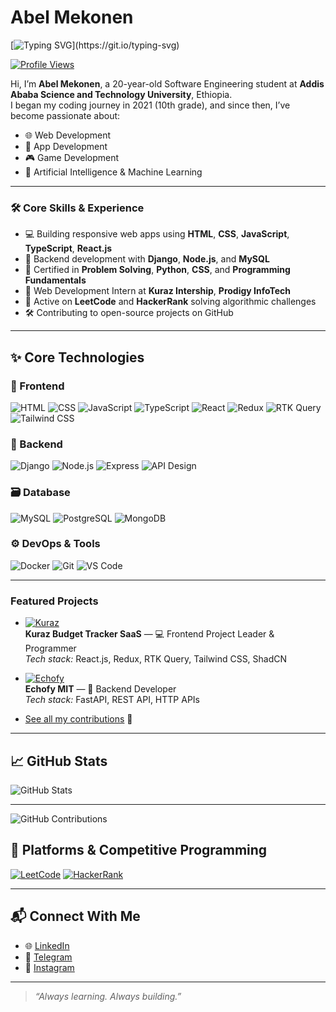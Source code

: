 # Abel Mekonen

[![Typing SVG](https://readme-typing-svg.herokuapp.com?lines=Hi+there!+I'm+Abel+Mekonen+🚀;Full-Stack+Engineer+from+Ethiopia;Let’s+build+something+great!)](https://git.io/typing-svg)

[![Profile Views](https://komarev.com/ghpvc/?username=bella-247&color=ff69b4)](https://github.com/bella-247)

Hi, I’m **Abel Mekonen**, a 20-year-old Software Engineering student at **Addis Ababa Science and Technology University**, Ethiopia.  
I began my coding journey in 2021 (10th grade), and since then, I’ve become passionate about:

- 🌐 Web Development
- 📱 App Development
- 🎮 Game Development
- 🤖 Artificial Intelligence & Machine Learning

---

### 🛠️ **Core Skills & Experience**

- 💻 Building responsive web apps using **HTML**, **CSS**, **JavaScript**, **TypeScript**, **React.js**
- 🧠 Backend development with **Django**, **Node.js**, and **MySQL**
- 🧪 Certified in **Problem Solving**, **Python**, **CSS**, and **Programming Fundamentals**
- 🚀 Web Development Intern at **Kuraz Intership**, **Prodigy InfoTech**
- 🧩 Active on **LeetCode** and **HackerRank** solving algorithmic challenges
- 🛠️ Contributing to open-source projects on GitHub

---

## ✨ Core Technologies

### 🚀 Frontend  
![HTML](https://img.shields.io/badge/-HTML5-E34F26?logo=html5&logoColor=white&style=for-the-badge)
![CSS](https://img.shields.io/badge/-CSS3-1572B6?logo=css3&logoColor=white&style=for-the-badge)
![JavaScript](https://img.shields.io/badge/-JavaScript-F7DF1E?logo=javascript&logoColor=black&style=for-the-badge)
![TypeScript](https://img.shields.io/badge/-TypeScript-007ACC?logo=typescript&logoColor=white&style=for-the-badge)
![React](https://img.shields.io/badge/-React-61DAFB?logo=react&logoColor=white&style=for-the-badge)
![Redux](https://img.shields.io/badge/-Redux-764ABC?logo=redux&logoColor=white&style=for-the-badge)
![RTK Query](https://img.shields.io/badge/-RTK_Query-764ABC?logo=redux&logoColor=white&style=for-the-badge)
![Tailwind CSS](https://img.shields.io/badge/-Tailwind_CSS-38B2AC?logo=tailwind-css&logoColor=white&style=for-the-badge)

### 🧠 Backend  
![Django](https://img.shields.io/badge/-Django-092E20?logo=django&logoColor=white&style=for-the-badge)
![Node.js](https://img.shields.io/badge/-Node.js-339933?logo=node.js&logoColor=white&style=for-the-badge)
![Express](https://img.shields.io/badge/-Express.js-000000?logo=express&logoColor=white&style=for-the-badge)
![API Design](https://img.shields.io/badge/-API_Design-red?style=for-the-badge)

### 🗃️ Database  
![MySQL](https://img.shields.io/badge/-MySQL-4479A1?logo=mysql&logoColor=white&style=for-the-badge)
![PostgreSQL](https://img.shields.io/badge/-PostgreSQL-336791?logo=postgresql&logoColor=white&style=for-the-badge)
![MongoDB](https://img.shields.io/badge/-MongoDB-47A248?logo=mongodb&logoColor=white&style=for-the-badge)

### ⚙️ DevOps & Tools  
![Docker](https://img.shields.io/badge/-Docker-2496ED?logo=docker&logoColor=white&style=for-the-badge)
![Git](https://img.shields.io/badge/-Git-F05032?logo=git&logoColor=white&style=for-the-badge)
![VS Code](https://img.shields.io/badge/-VSCode-007ACC?logo=visual-studio-code&logoColor=white&style=for-the-badge)

---


### Featured Projects
- [![Kuraz](https://img.shields.io/badge/Kuraz-Frontend-blue?style=for-the-badge)](https://github.com/Jho-08/personal-budget-tracker-saas-front)  
  **Kuraz Budget Tracker SaaS** — 💻 Frontend Project Leader & Programmer  
  *Tech stack:* React.js, Redux, RTK Query, Tailwind CSS, ShadCN

- [![Echofy](https://img.shields.io/badge/Echofy-Backend-green?style=for-the-badge)](https://github.com/UNESCO-HACKATHON/Echofy_Backend)  
  **Echofy MIT** — 🧠 Backend Developer  
  *Tech stack:* FastAPI, REST API, HTTP APIs

- [See all my contributions](https://github.com/bella-247?tab=contributions) 🚀



---

## 📈 GitHub Stats

![GitHub Stats](https://github-readme-stats.vercel.app/api?username=bella-247&show_icons=true&theme=github_dark)

---

![GitHub Contributions](https://github-readme-streak-stats.herokuapp.com/?user=bella-247&theme=dark&hide_border=true)






## 🧠 Platforms & Competitive Programming

[![LeetCode](https://img.shields.io/badge/-LeetCode-FFA116?logo=leetcode&logoColor=white&style=for-the-badge)](https://leetcode.com/u/Abel_Mekonnen/)
[![HackerRank](https://img.shields.io/badge/-HackerRank-2EC866?logo=hackerrank&logoColor=white&style=for-the-badge)](https://www.hackerrank.com/profile/bossbella2247)

---

## 📬 Connect With Me

- 🌐 [LinkedIn](https://www.linkedin.com/in/abel-mekonen-99677b237/)
- 💬 [Telegram](https://t.me/boosted_bella2247)
- 📸 [Instagram](https://instagram.com/boosted_bella2247)

---

> *“Always learning. Always building.”*
